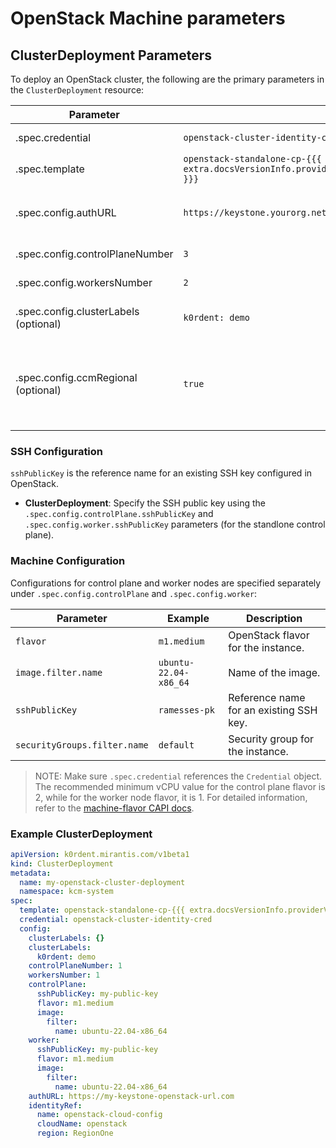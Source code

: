 # OpenStack Machine parameters

## ClusterDeployment Parameters

To deploy an OpenStack cluster, the following are the primary parameters in the `ClusterDeployment` resource:

<table>
  <thead>
    <tr>
      <th>Parameter</th>
      <th>Example</th>
      <th>Description</th>
    </tr>
  </thead>
  <tbody>
    <tr>
      <td>.spec.credential</td>
      <td><code>openstack-cluster-identity-cred</code></td>
      <td>Reference to the Credential object.</td>
    </tr>
    <tr>
      <td>.spec.template</td>
      <td><code>openstack-standalone-cp-{{{ extra.docsVersionInfo.providerVersions.dashVersions.openstackStandaloneCpCluster }}}</code></td>
      <td>Reference to the ClusterTemplate.</td>
    </tr>
    <tr>
      <td>.spec.config.authURL</td>
      <td><code>https://keystone.yourorg.net/</code></td>
      <td>Keystone authentication endpoint for OpenStack.</td>
    </tr>
    <tr>
      <td>.spec.config.controlPlaneNumber</td>
      <td><code>3</code></td>
      <td>Number of control plane nodes.</td>
    </tr>
    <tr>
      <td>.spec.config.workersNumber</td>
      <td><code>2</code></td>
      <td>Number of worker nodes.</td>
    </tr>
    <tr>
      <td>.spec.config.clusterLabels<br>(optional)</td>
      <td><code>k0rdent: demo</code></td>
      <td>Labels to apply to the cluster. Used by <br>MultiClusterService.</td>
    </tr>
    <tr>
      <td>.spec.config.ccmRegional<br>(optional)</td>
      <td><code>true</code></td>
      <td>Enables the OpenStack CCM OS_CCM_REGIONAL envvar feature and allows OpenStack CCM to define the region in nodes.</td>
    </tr>
  </tbody>
</table>

### SSH Configuration

`sshPublicKey` is the reference name for an existing SSH key configured in OpenStack.

- **ClusterDeployment**: Specify the SSH public key using the `.spec.config.controlPlane.sshPublicKey` and `.spec.config.worker.sshPublicKey` parameters (for the standlone control plane).

### Machine Configuration

Configurations for control plane and worker nodes are specified separately under `.spec.config.controlPlane` and `.spec.config.worker`:

| Parameter                  | Example                | Description                        |
|----------------------------|------------------------|------------------------------------|
| `flavor`                   | `m1.medium`           | OpenStack flavor for the instance.|
| `image.filter.name`        | `ubuntu-22.04-x86_64` | Name of the image.                |
| `sshPublicKey`             | `ramesses-pk`         | Reference name for an existing SSH key.|
| `securityGroups.filter.name`| `default`             | Security group for the instance.  |

> NOTE:
> Make sure `.spec.credential` references the `Credential` object.
> The recommended minimum vCPU value for the control plane flavor is 2, while for the worker node flavor, it is 1. For detailed information, refer to the [machine-flavor CAPI docs](https://github.com/kubernetes-sigs/cluster-api-provider-openstack/blob/main/docs/book/src/clusteropenstack/configuration.md#machine-flavor).

### Example ClusterDeployment

```yaml
apiVersion: k0rdent.mirantis.com/v1beta1
kind: ClusterDeployment
metadata:
  name: my-openstack-cluster-deployment
  namespace: kcm-system
spec:
  template: openstack-standalone-cp-{{{ extra.docsVersionInfo.providerVersions.dashVersions.openstackStandaloneCpCluster }}}
  credential: openstack-cluster-identity-cred
  config:
    clusterLabels: {}
    clusterLabels:
      k0rdent: demo
    controlPlaneNumber: 1
    workersNumber: 1
    controlPlane:
      sshPublicKey: my-public-key
      flavor: m1.medium
      image:
        filter:
          name: ubuntu-22.04-x86_64
    worker:
      sshPublicKey: my-public-key
      flavor: m1.medium
      image:
        filter:
          name: ubuntu-22.04-x86_64
    authURL: https://my-keystone-openstack-url.com
    identityRef:
      name: openstack-cloud-config
      cloudName: openstack
      region: RegionOne
```